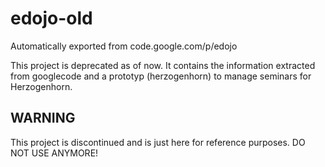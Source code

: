 # edojo-old
Automatically exported from code.google.com/p/edojo

This project is deprecated as of now. It contains the information extracted from googlecode and a prototyp (herzogenhorn) to manage seminars for Herzogenhorn.

## WARNING

This project is discontinued and is just here for reference purposes. DO NOT USE ANYMORE!

